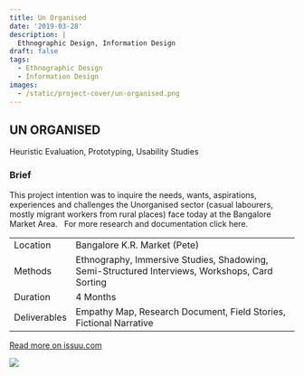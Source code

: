```yaml
---
title: Un Organised
date: '2019-03-28'
description: |
  Ethnographic Design, Information Design
draft: false
tags:
  - Ethnographic Design
  - Information Design
images:
  - /static/project-cover/un-organised.png
---
```


## UN ORGANISED

Heuristic Evaluation, Prototyping, Usability Studies

### Brief

This project intention was to inquire the needs, wants, aspirations, experiences and challenges the Unorganised sector (casual labourers, mostly migrant workers from rural places) face today at the Bangalore Market Area.  
For more research and documentation click here.

|              |                                                                                                |
| ------------ | ---------------------------------------------------------------------------------------------- |
| Location     | Bangalore K.R. Market (Pete)                                                                   |
| Methods      | Ethnography, Immersive Studies, Shadowing, Semi-Structured Interviews, Workshops, Card Sorting |
| Duration     | 4 Months                                                                                       |
| Deliverables | Empathy Map, Research Document, Field Stories, Fictional Narrative                             |

[Read more on issuu.com](https://issuu.com/nid410/docs/beedi_badi_vyapaari_illustartions)

[![](/static/projects/un-organised/un-organised.jpeg)](https://issuu.com/nid410/docs/beedi_badi_vyapaari_illustartions)
